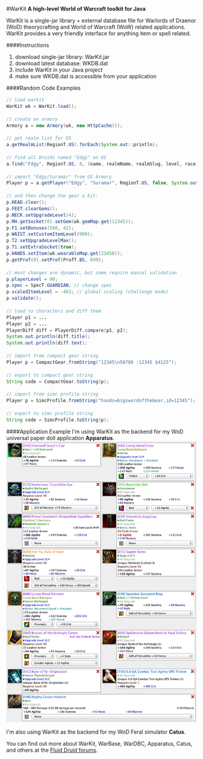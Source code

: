 #WarKit
**A high-level World of Warcraft toolkit for Java**

WarKit is a single-jar library + external database file for Warlords of Draenor (WoD) theorycrafting and World of Warcraft (WoW) related applications.  WarKit provides a very friendly interface for anything item or spell related.  

####Instructions
1. download single-jar library: WarKit.jar
2. download latest database: WKDB.dat
3. include WarKit in your Java project
4. make sure WKDB.dat is accessible from your application

####Random Code Examples
```java
// load warkit
WarKit wk = WarKit.load();

// create an armory 
Armory a = new Armory(wk, new HttpCache());

// get realm list for US
a.getRealmList(RegionT.US).forEach(System.out::println);

// find all Druids named "Edgy" on US
a.find("Fdgy", RegionT.US, 0, (name, realmName, realmSlug, level, race, cls) -> cls == ClassT.DRUID);

// import "Edgy/Suramar" from US Armory
Player p = a.getPlayer("Edgy", "Suramar", RegionT.US, false, System.out::println);

// and then change the gear a bit:
p.HEAD.clear();
p.FEET.clearGems(); 
p.NECK.setUpgradeLevel(4); 
p.MH.getSocket(0).setGem(wk.gemMap.get(12345)); 
p.F1.setBonuses(566, 42); 
p.WAIST.setCustomItemLevel(900);
p.T2.setUpgradeLevelMax();
p.T1.setExtraSocket(true);
p.HANDS.setItem(wk.wearableMap.get(23456));
p.getProf(0).setProf(ProfT.BS, 699);

// most changes are dynamic, but some require manual validation
p.playerLevel = 90; 
p.spec = SpecT.GUARDIAN; // change spec
p.scaledItemLevel = -463; // global scaling (challenge mode)
p.validate();

// load to characters and diff them
Player p1 = ...
Player p2 = ...
PlayerDiff diff = PlayerDiff.compare(p1, p2);
System.out.println(diff.title);
System.out.println(diff.text);

// import from compact gear string
Player p = CompactGear.fromString("12345\n56789 :12345 $4125");

// export to compact gear string
String code = CompactGear.toString(p);

// import from simc profile string
Player p = SimcProfile.fromString("hands=bigswordofthebear,id=12345");

// export to simc profile string
String code = SimcProfile.toString(p);

```
####Application Example
I'm using WarKit as the backend for my WoD universal paper doll application **Apparatus**. 
![Appartus Screenshot](https://github.com/adraffy/warkit/raw/master/apparatus-ss.png)

I'm also using WarKit as the backend for my WoD Feral simulator **Catus**. 

You can find out more about WarKit, WarBase, WarDBC, Apparatus, Catus, and others at the [Fluid Druid forums](http://fluiddruid.net/forum/viewtopic.php?f=3&t=4574).


